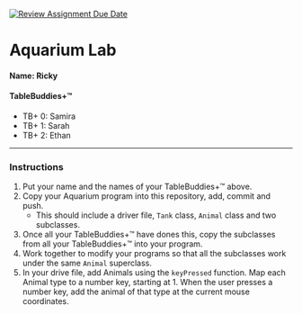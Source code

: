 [![Review Assignment Due Date](https://classroom.github.com/assets/deadline-readme-button-24ddc0f5d75046c5622901739e7c5dd533143b0c8e959d652212380cedb1ea36.svg)](https://classroom.github.com/a/oq20sLQj)
# Aquarium Lab
#### Name: Ricky
#### TableBuddies+™
- TB+ 0: Samira
- TB+ 1: Sarah
- TB+ 2: Ethan

---
### Instructions
1. Put your name and the names of your TableBuddies+™ above.
2. Copy your Aquarium program into this repository, add, commit and push.
   - This should include a driver file, `Tank` class, `Animal` class and two subclasses.
3. Once all your TableBuddies+™ have dones this, copy the subclasses from all your TableBuddies+™ into your program.
4. Work together to modify your programs so that all the subclasses work under the same `Animal` superclass.
5. In your drive file, add Animals using the `keyPressed` function. Map each Animal type to a number key, starting at 1. When the user presses a number key, add the animal of that type at the current mouse coordinates.
